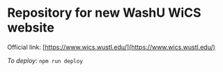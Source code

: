 # Repository for new WashU WiCS website

Official link: [https://www.wics.wustl.edu/](https://www.wics.wustl.edu/)

*To deploy:* `npm run deploy`